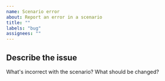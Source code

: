 ```yaml
---
name: Scenario error
about: Report an error in a scenario
title: ""
labels: "bug"
assignees: ""
---
```


## Describe the issue

What's incorrect with the scenario? What should be changed?
